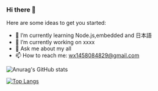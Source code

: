 ### Hi there 👋

Here are some ideas to get you started:

- 🌱 I’m currently learning Node.js,embedded and 日本語
- 🔭 I’m currently working on xxxx
- 💬 Ask me about my all
- 📫 How to reach me: wx1458084829@gmail.com

<!--
- ⚡ Fun fact: ...
- 😄 Pronouns: ...
- 👯 I’m looking to collaborate on ...
- 🤔 I’m looking for help with ...
-->
<!--
**wx1458084829/wx1458084829** is a ✨ _special_ ✨ repository because its `README.md` (this file) appears on your GitHub profile.
-->

![Anurag's GitHub stats](https://github-readme-stats.vercel.app/api?username=wx1458084829&show_icons=true&theme=radical)
<!--
[![Harlok's WakaTime stats](https://github-readme-stats.vercel.app/api/wakatime?username=ffflabs)](https://github.com/anuraghazra/github-readme-stats)
-->
[![Top Langs](https://github-readme-stats.vercel.app/api/top-langs/?username=wx1458084829&layout=pie)](https://github.com/anuraghazra/github-readme-stats)
